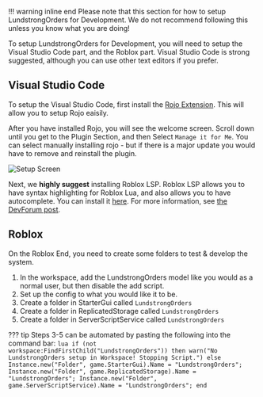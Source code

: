 !!! warning inline end
    Please note that this section for how to setup LundstrongOrders for Development. We do not recommend following this unless you know what you are doing!

To setup LundstrongOrders for Development, you will need to setup the Visual Studio Code part, and the Roblox part. Visual Studio Code is strong suggested, although you can use other text editors if you prefer.

## Visual Studio Code

To setup the Visual Studio Code, first install the [Rojo Extension](https://marketplace.visualstudio.com/items?itemName=evaera.vscode-rojo). This will allow you to setup Rojo eaisily.

After you have installed Rojo, you will see the welcome screen. Scroll down until you get to the Plugin Section, and then Select `Manage it for Me`. You can select manually installing rojo - but if there is a major update you would have to remove and reinstall the plugin.


![Setup Screen](https://i.imgur.com/u3kWiOa.png)


Next, we **highly suggest** installing Roblox LSP. Roblox LSP allows you to have syntax highlighting for Roblox Lua, and also allows you to have autocomplete. You can install it [here](https://marketplace.visualstudio.com/items?itemName=Nightrains.robloxlsp). For more information, see [the DevForum post](https://devforum.roblox.com/t/717745).

## Roblox

On the Roblox End, you need to create some folders to test & develop the system.

1. In the workspace, add the LundstrongOrders model like you would as a normal user, but then disable the add script.
2. Set up the config to what you would like it to be.
3. Create a folder in StarterGui called `LundstrongOrders`
4. Create a folder in ReplicatedStorage called `LundstrongOrders`
5. Create a folder in ServerScriptService called `LundstrongOrders`

??? tip
    Steps 3-5 can be automated by pasting the following into the command bar:
    ``` lua
    if (not workspace:FindFirstChild("LundstrongOrders")) then warn("No LundstrongOrders setup in Workspace! Stopping Script.") else Instance.new("Folder", game.StarterGui).Name = "LundstrongOrders"; Instance.new("Folder", game.ReplicatedStorage).Name = "LundstrongOrders"; Instance.new("Folder", game.ServerScriptService).Name = "LundstrongOrders"; end
    ```

